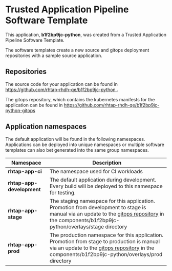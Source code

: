 # Trusted Application Pipeline Software Template

This application, **b1f2bp9jc-python**, was created from a Trusted Application Pipeline Software Template.

The software templates create a new source and gitops deployment repositories with a sample source application. 

## Repositories

The source code for your application can be found in [https://github.com/rhtap-rhdh-qe/b1f2bp9jc-python ](https://github.com/rhtap-rhdh-qe/b1f2bp9jc-python ).
 
The gitops repository, which contains the kubernetes manifests for the application can be found in 
[https://github.com/rhtap-rhdh-qe/b1f2bp9jc-python-gitops ](https://github.com/rhtap-rhdh-qe/b1f2bp9jc-python-gitops ) 

## Application namespaces 

The default application will be found in the following namespaces. Applications can be deployed into unique namespaces or multiple software templates can also bet generated into the same group namespaces.  

|  Namespace   |  Description   |  
| -------- | -------- |
| **rhtap-app-ci** | The namespace used for CI workloads |
| **rhtap-app-development** | The default application during development. Every build will be deployed to this namespace for testing. |
| **rhtap-app-stage** | The staging namespace for this application. Promotion from development to stage is manual via an update to the [gitops repository](https://github.com/rhtap-rhdh-qe/b1f2bp9jc-python-gitops ) in the components/b1f2bp9jc-python/overlays/stage directory |
| **rhtap-app-prod** | The production namespace for this application. Promotion from stage to production is manual via an update to the [gitops repository](https://github.com/rhtap-rhdh-qe/b1f2bp9jc-python-gitops ) in the components/b1f2bp9jc-python/overlays/prod directory |